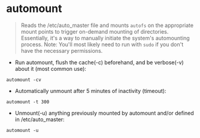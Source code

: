 # automount

> Reads the /etc/auto_master file and mounts `autofs` on the appropriate mount points to trigger on-demand mounting of directories. Essentially, it's a way to manually initiate the system's automounting process.
> Note: You'll most likely need to run with `sudo` if you don't have the necessary permissions.

- Run automount, flush the cache(-c) beforehand, and be verbose(-v) about it (most common use):

`automount -cv`

- Automatically unmount after 5 minutes of inactivity (timeout):

`automount -t 300`

- Unmount(-u) anything previously mounted by automount and/or defined in /etc/auto_master:

`automount -u`


